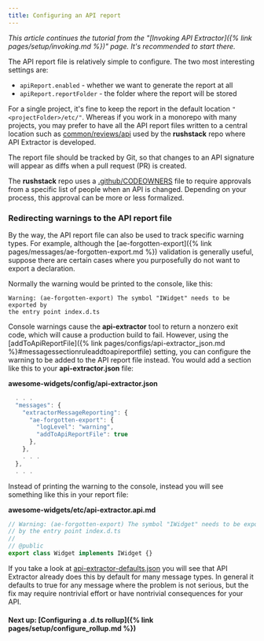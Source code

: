 ```yaml
---
title: Configuring an API report
---
```


_This article continues the tutorial from the "[Invoking API Extractor]({% link pages/setup/invoking.md %})" page.
It's recommended to start there._

The API report file is relatively simple to configure. The two most interesting settings are:

- `apiReport.enabled` - whether we want to generate the report at all
- `apiReport.reportFolder` - the folder where the report will be stored

For a single project, it's fine to keep the report in the default location `"<projectFolder>/etc/"`.
Whereas if you work in a monorepo with many projects, you may prefer to have all the API report files
written to a central location such as [common/reviews/api](https://github.com/microsoft/rushstack/tree/main/common/reviews/api) used by the **rushstack**
repo where API Extractor is developed.

The report file should be tracked by Git, so that changes to an API signature will appear as diffs when a
pull request (PR) is created.

The **rushstack** repo uses a [.github/CODEOWNERS](https://github.com/microsoft/rushstack/blob/main/.github/CODEOWNERS) file to require approvals from
a specific list of people when an API is changed. Depending on your process, this approval can be more or
less formalized.

### Redirecting warnings to the API report file

By the way, the API report file can also be used to track specific warning types. For example, although the
[ae-forgotten-export]({% link pages/messages/ae-forgotten-export.md %}) validation is generally useful,
suppose there are certain cases where you purposefully do not want to export a declaration.

Normally the warning would be printed to the console, like this:

```
Warning: (ae-forgotten-export) The symbol "IWidget" needs to be exported by
the entry point index.d.ts
```

Console warnings cause the **api-extractor** tool to return a nonzero exit code, which will cause
a production build to fail. However, using the
[addToApiReportFile]({% link pages/configs/api-extractor_json.md %}#messagessectionruleaddtoapireportfile)
setting, you can configure the warning to be added to the API report file instead. You would add a section
like this to your **api-extractor.json** file:

**awesome-widgets/config/api-extractor.json**<br/>

```js
  . . .
  "messages": {
    "extractorMessageReporting": {
      "ae-forgotten-export": {
        "logLevel": "warning",
        "addToApiReportFile": true
      },
    },
    . . .
  },
  . . .
```

Instead of printing the warning to the console, instead you will see something like this in your report file:

**awesome-widgets/etc/api-extractor.api.md**<br/>

```js
// Warning: (ae-forgotten-export) The symbol "IWidget" needs to be exported
// by the entry point index.d.ts
//
// @public
export class Widget implements IWidget {}
```

If you take a look at [api-extractor-defaults.json](https://github.com/microsoft/rushstack/blob/main/apps/api-extractor/src/schemas/api-extractor-defaults.json)
you will see that API Extractor already does this by default for many message types. In general it defaults to true
for any message where the problem is not serious, but the fix may require nontrivial effort or have nontrivial
consequences for your API.

#### Next up: [Configuring a .d.ts rollup]({% link pages/setup/configure_rollup.md %})
